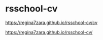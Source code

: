 # rsschool-cv
https://regina7zara.github.io/rsschool-cv/cv

https://regina7zara.github.io/rsschool-cv/
